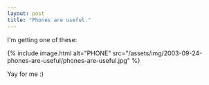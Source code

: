 ```yaml
---
layout: post
title: "Phones are useful."
---
```

I'm getting one of these:

{% include image.html alt="PHONE" src="/assets/img/2003-09-24-phones-are-useful/phones-are-useful.jpg" %}

Yay for me :)

